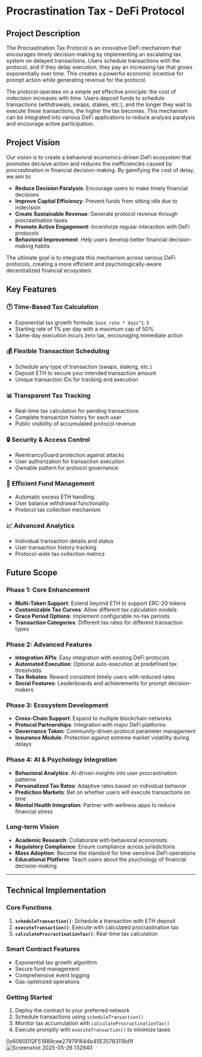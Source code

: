 # Procrastination Tax - DeFi Protocol

## Project Description

The Procrastination Tax Protocol is an innovative DeFi mechanism that encourages timely decision-making by implementing an escalating tax system on delayed transactions. Users schedule transactions with the protocol, and if they delay execution, they pay an increasing tax that grows exponentially over time. This creates a powerful economic incentive for prompt action while generating revenue for the protocol.

The protocol operates on a simple yet effective principle: the cost of indecision increases with time. Users deposit funds to schedule transactions (withdrawals, swaps, stakes, etc.), and the longer they wait to execute these transactions, the higher the tax becomes. This mechanism can be integrated into various DeFi applications to reduce analysis paralysis and encourage active participation.

## Project Vision

Our vision is to create a behavioral economics-driven DeFi ecosystem that promotes decisive action and reduces the inefficiencies caused by procrastination in financial decision-making. By gamifying the cost of delay, we aim to:

- **Reduce Decision Paralysis**: Encourage users to make timely financial decisions
- **Improve Capital Efficiency**: Prevent funds from sitting idle due to indecision  
- **Create Sustainable Revenue**: Generate protocol revenue through procrastination taxes
- **Promote Active Engagement**: Incentivize regular interaction with DeFi protocols
- **Behavioral Improvement**: Help users develop better financial decision-making habits

The ultimate goal is to integrate this mechanism across various DeFi protocols, creating a more efficient and psychologically-aware decentralized financial ecosystem.

## Key Features

### 🕐 **Time-Based Tax Calculation**
- Exponential tax growth formula: `base_rate * days^1.5`
- Starting rate of 1% per day with a maximum cap of 50%
- Same-day execution incurs zero tax, encouraging immediate action

### 💰 **Flexible Transaction Scheduling**
- Schedule any type of transaction (swaps, staking, etc.)
- Deposit ETH to secure your intended transaction amount
- Unique transaction IDs for tracking and execution

### 📊 **Transparent Tax Tracking**
- Real-time tax calculation for pending transactions
- Complete transaction history for each user
- Public visibility of accumulated protocol revenue

### 🔒 **Security & Access Control**
- ReentrancyGuard protection against attacks
- User authorization for transaction execution
- Ownable pattern for protocol governance

### 💸 **Efficient Fund Management**
- Automatic excess ETH handling
- User balance withdrawal functionality
- Protocol tax collection mechanism

### 📈 **Advanced Analytics**
- Individual transaction details and status
- User transaction history tracking
- Protocol-wide tax collection metrics

## Future Scope

### Phase 1: Core Enhancement
- **Multi-Token Support**: Extend beyond ETH to support ERC-20 tokens
- **Customizable Tax Curves**: Allow different tax calculation models
- **Grace Period Options**: Implement configurable no-tax periods
- **Transaction Categories**: Different tax rates for different transaction types

### Phase 2: Advanced Features
- **Integration APIs**: Easy integration with existing DeFi protocols
- **Automated Execution**: Optional auto-execution at predefined tax thresholds
- **Tax Rebates**: Reward consistent timely users with reduced rates
- **Social Features**: Leaderboards and achievements for prompt decision-makers

### Phase 3: Ecosystem Development
- **Cross-Chain Support**: Expand to multiple blockchain networks
- **Protocol Partnerships**: Integration with major DeFi platforms
- **Governance Token**: Community-driven protocol parameter management
- **Insurance Module**: Protection against extreme market volatility during delays

### Phase 4: AI & Psychology Integration
- **Behavioral Analytics**: AI-driven insights into user procrastination patterns
- **Personalized Tax Rates**: Adaptive rates based on individual behavior
- **Prediction Markets**: Bet on whether users will execute transactions on time
- **Mental Health Integration**: Partner with wellness apps to reduce financial stress

### Long-term Vision
- **Academic Research**: Collaborate with behavioral economists
- **Regulatory Compliance**: Ensure compliance across jurisdictions
- **Mass Adoption**: Become the standard for time-sensitive DeFi operations
- **Educational Platform**: Teach users about the psychology of financial decision-making

---

## Technical Implementation

### Core Functions
1. **`scheduleTransaction()`**: Schedule a transaction with ETH deposit
2. **`executeTransaction()`**: Execute with calculated procrastination tax
3. **`calculateProcrastinationTax()`**: Real-time tax calculation

### Smart Contract Features
- Exponential tax growth algorithm
- Secure fund management
- Comprehensive event logging
- Gas-optimized operations

### Getting Started
1. Deploy the contract to your preferred network
2. Schedule transactions using `scheduleTransaction()`
3. Monitor tax accumulation with `calculateProcrastinationTax()`
4. Execute promptly with `executeTransaction()` to minimize taxes

0x6060D12F51989cee279791644b45E25783118d1f
![Screenshot 2025-05-26 132940](https://github.com/user-attachments/assets/82774ab7-8df3-477c-9ebc-452e772fceaa)
